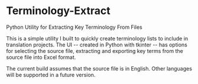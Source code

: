 # Terminology-Extract
Python Utility for Extracting Key Terminology From Files

This is a simple utility I built to quickly create terminology lists to include in translation projects. The UI -- created in Python with tkinter -- has options for selecting the source file, extracting and exporting key terms from the source file into Excel format.

The current build assumes that the source file is in English. Other languages will be supported in a future version.
